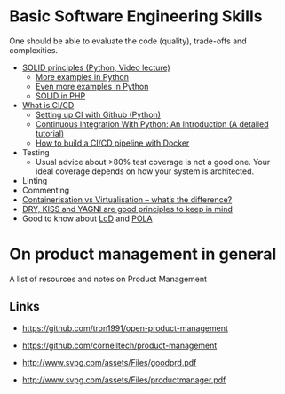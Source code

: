 # Basic Software Engineering Skills

One should be able to evaluate the code (quality), trade-offs and complexities.

* [SOLID principles (Python, Video lecture)](https://www.youtube.com/watch?v=3BIRXTtFHoo)
    - [More examples in Python](https://github.com/dboyliao/SOLID)
    - [Even more examples in Python](https://github.com/heykarimoff/solid.python)
    - [SOLID in PHP](https://hackernoon.com/solid-principles-simple-and-easy-explanation-f57d86c47a7f)
* [What is CI/CD](https://semaphoreci.com/blog/cicd-pipeline)
    - [Setting up CI with Github (Python)](https://circleci.com/blog/setting-up-continuous-integration-with-github/)
    - [Continuous Integration With Python: An Introduction (A detailed tutorial)](https://realpython.com/python-continuous-integration/)
    - [How to build a CI/CD pipeline with Docker](https://circleci.com/blog/build-cicd-piplines-using-docker/)
* Testing
    - Usual advice about >80% test coverage is not a good one. Your ideal coverage depends on how your system is architected.
* Linting
* Commenting
* [Containerisation vs Virtualisation – what’s the difference?](http://www.serverspace.co.uk/blog/containerisation-vs-virtualisation-whats-the-difference)
* [DRY, KISS and YAGNI are good principles to keep in mind](https://dev.to/luminousmen/what-are-the-best-software-engineering-principles--3p8n)
* Good to know about [LoD](https://en.wikipedia.org/wiki/Law_of_Demeter) and [POLA](https://en.wikipedia.org/wiki/Principle_of_least_astonishment)

# On product management in general

A list of resources and notes on Product Management

## Links

* https://github.com/tron1991/open-product-management
* https://github.com/cornelltech/product-management

* http://www.svpg.com/assets/Files/goodprd.pdf
* http://www.svpg.com/assets/Files/productmanager.pdf
